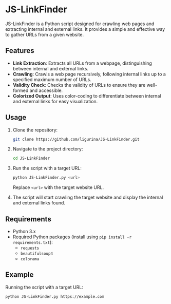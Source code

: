 # JS-LinkFinder

JS-LinkFinder is a Python script designed for crawling web pages and extracting internal and external links. It provides a simple and effective way to gather URLs from a given website.

## Features

- **Link Extraction**: Extracts all URLs from a webpage, distinguishing between internal and external links.
- **Crawling**: Crawls a web page recursively, following internal links up to a specified maximum number of URLs.
- **Validity Check**: Checks the validity of URLs to ensure they are well-formed and accessible.
- **Colorized Output**: Uses color-coding to differentiate between internal and external links for easy visualization.

## Usage

1. Clone the repository:

    ```bash
    git clone https://github.com/ligurina/JS-LinkFinder.git
    ```

2. Navigate to the project directory:

    ```bash
    cd JS-LinkFinder
    ```

3. Run the script with a target URL:

    ```bash
    python JS-LinkFinder.py <url>
    ```

   Replace `<url>` with the target website URL.

4. The script will start crawling the target website and display the internal and external links found.

## Requirements

- Python 3.x
- Required Python packages (install using `pip install -r requirements.txt`):
  - `requests`
  - `beautifulsoup4`
  - `colorama`

## Example

Running the script with a target URL:

```bash
python JS-LinkFinder.py https://example.com
